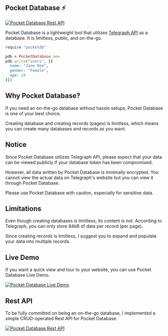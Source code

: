 ## Pocket Database ⚡

<!-- TODO: Upload to rubygems -->
[![Pocket Database Rest API](https://badgers.space/badge/PocketDB/on%20Rubygems?icon=feather-package&color=c41e3a&scale=1.2&corner_radius=3)](https://rubygems.org/gems/pocketdb)

Pocket Database is a lightweight tool that utilizes [Telegraph API](https://telegra.ph) as a database. It is limitless, public, and on-the-go.

```ruby
require "pocketdb"

pdb = PocketDatabase.new
pdb.write("users", [{
  name: "Jane Doe",
  gender: "Female",
  age: 24
}])
```

## Why Pocket Database?
If you need an on-the-go database without hassle setups, Pocket Database is one of your best choice.

Creating database and creating records (pages) is limitless, which means you can create many databases and records as you want.

## Notice
Since Pocket Database utilizes Telegraph API, please expect that your data can be viewed publicly if your database token has been compromised.

However, all data written by Pocket Database is minimally encrypted. You cannot view the actual data on Telegraph's website but you can view it through Pocket Database.

Please use Pocket Database with caution, especially for sensitive data.

## Limitations

Even though creating databases is limitless, its content is not. According to Telegraph, you can only store 64kB of data per record (per page).

Since creating records is limitless, I suggest you to expand and populate your data into multiple records.

## Live Demo

If you want a quick view and tour to your website, you can use Pocket Database Live Demo.

<!-- TODO: Fix the Live Demo and add it here. -->
[![Pocket Database Live Demo](https://badgers.space/badge/PocketDB/Live%20Demo?icon=feather-database&color=53a584&scale=1.2&corner_radius=3)](about:blank)

## Rest API

To be fully committed on being an on-the-go database, I implemented a simple CRUD-operated Rest API for Pocket Database.

<!-- TODO: Fix the Rest API and add it here. -->
[![Pocket Database Rest API](https://badgers.space/badge/PocketDB/Rest%20API?icon=feather-activity&color=e97451&scale=1.2&corner_radius=3)](about:blank)
